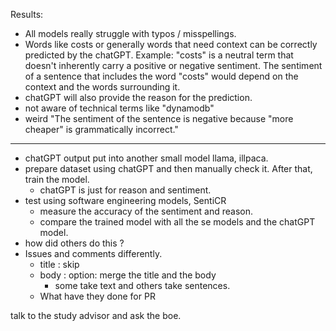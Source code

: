 Results: 

- All models really struggle with typos / misspellings.
- Words like costs or generally words that need context can be correctly predicted by the chatGPT.
Example: "costs" is a neutral term that doesn't inherently carry a positive or negative sentiment. The sentiment of a sentence that includes the word "costs" would depend on the context and the words surrounding it.
- chatGPT will also provide the reason for the prediction.
- not aware of technical terms like "dynamodb"
- weird "The sentiment of the sentence is negative because "more cheaper" is grammatically incorrect."


----


- chatGPT output put into another small model llama, illpaca.
- prepare dataset using chatGPT and then manually check it. After that, train the model.
  - chatGPT is just for reason and sentiment.
- test using software engineering models, SentiCR 
  - measure the accuracy of the sentiment and reason.
  - compare the trained model with all the se models and the chatGPT model.
- how did others do this ?
- Issues and comments differently. 
  - title : skip
  - body : option: merge the title and the body
    - some take text and others take sentences.
  - What have they done for PR

talk to the study advisor and ask the boe.